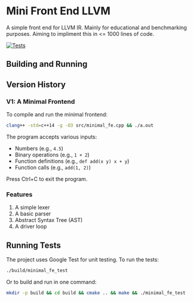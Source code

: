 # Mini Front End LLVM

A simple front end for LLVM IR.
Mainly for educational and benchmarking purposes.
Aiming to impliment this in <= 1000 lines of code.

[![Tests](https://github.com/jovsa/mini-front-end-llvm/actions/workflows/tests.yml/badge.svg)](https://github.com/jovsa/mini-front-end-llvm/actions/workflows/tests.yml)

## Building and Running

## Version History

### V1: A Minimal Frontend

To compile and run the minimal frontend:
```bash
clang++ -std=c++14 -g -O3 src/minimal_fe.cpp && ./a.out
```

The program accepts various inputs:
- Numbers (e.g., `4.5`)
- Binary operations (e.g., `1 + 2`)
- Function definitions (e.g., `def add(x y) x + y`)
- Function calls (e.g., `add(1, 2)`)

Press Ctrl+C to exit the program.

### Features
1. A simple lexer
2. A basic parser
3. Abstract Syntax Tree (AST)
4. A driver loop


## Running Tests

The project uses Google Test for unit testing. To run the tests:

```bash
./build/minimal_fe_test
```

Or to build and run in one command:
```bash
mkdir -p build && cd build && cmake .. && make && ./minimal_fe_test
```
